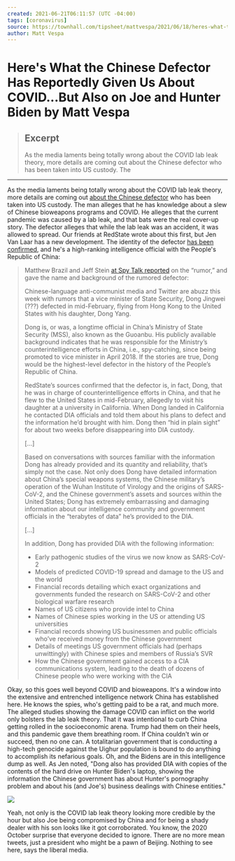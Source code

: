 ```yaml
---
created: 2021-06-21T06:11:57 (UTC -04:00)
tags: [coronavirus]
source: https://townhall.com/tipsheet/mattvespa/2021/06/18/heres-what-the-chinese-defector-has-reportedly-given-us-about-covid-but-also-o-n2591167
author: Matt Vespa
---
```


# Here's What the Chinese Defector Has Reportedly Given Us About COVID...But Also on Joe and Hunter Biden by Matt Vespa

> ## Excerpt
> As the media laments being totally wrong about the COVID lab leak theory, more details are coming out about the Chinese defector who has been taken into US custody. The

---
As the media laments being totally wrong about the COVID lab leak theory, more details are coming out [about the Chinese defector](https://townhall.com/tipsheet/mattvespa/2021/06/04/we-have-another-interesting-wuhan-lab-leak-development-from-a-chinese-detector-n2590502) who has been taken into US custody. The man alleges that he has knowledge about a slew of Chinese bioweapons programs and COVID. He alleges that the current pandemic was caused by a lab leak, and that bats were the real cover-up story. The defector alleges that while the lab leak was an accident, it was allowed to spread. Our friends at RedState wrote about this first, but Jen Van Laar has a new development. The identity of the defector [has been confirmed](https://redstate.com/jenvanlaar/2021/06/17/breaking-chinese-defector-confirmed-as-top-counterintelligence-official-n398374), and he's a high-ranking intelligence official with the People's Republic of China:

> Matthew Brazil and Jeff Stein [at Spy Talk reported](https://www.spytalk.co/p/high-level-chinese-defection-rumored) on the “rumor,” and gave the name and background of the rumored defector:
> 
> Chinese-language anti-communist media and Twitter are abuzz this week with rumors that a vice minister of State Security, Dong Jingwei (???) defected in mid-February, flying from Hong Kong to the United States with his daughter, Dong Yang.
> 
> Dong is, or was, a longtime official in China’s Ministry of State Security (MSS), also known as the Guoanbu. His publicly available background indicates that he was responsible for the Ministry’s counterintelligence efforts in China, i.e., spy-catching, since being promoted to vice minister in April 2018. If the stories are true, Dong would be the highest-level defector in the history of the People’s Republic of China.
> 
> RedState’s sources confirmed that the defector is, in fact, Dong, that he was in charge of counterintelligence efforts in China, and that he flew to the United States in mid-February, allegedly to visit his daughter at a university in California. When Dong landed in California he contacted DIA officials and told them about his plans to defect and the information he’d brought with him. Dong then “hid in plain sight” for about two weeks before disappearing into DIA custody.
> 
> \[…\]
> 
> Based on conversations with sources familiar with the information Dong has already provided and its quantity and reliability, that’s simply not the case. Not only does Dong have detailed information about China’s special weapons systems, the Chinese military’s operation of the Wuhan Institute of Virology and the origins of SARS-CoV-2, and the Chinese government’s assets and sources within the United States; Dong has extremely embarrassing and damaging information about our intelligence community and government officials in the “terabytes of data” he’s provided to the DIA.
> 
> \[…\]
> 
> In addition, Dong has provided DIA with the following information:
> 
> -   Early pathogenic studies of the virus we now know as SARS-CoV-2
> -   Models of predicted COVID-19 spread and damage to the US and the world
> -   Financial records detailing which exact organizations and governments funded the research on SARS-CoV-2 and other biological warfare research
> -   Names of US citizens who provide intel to China
> -   Names of Chinese spies working in the US or attending US universities
> -   Financial records showing US businessmen and public officials who’ve received money from the Chinese government
> -   Details of meetings US government officials had (perhaps unwittingly) with Chinese spies and members of Russia’s SVR
> -   How the Chinese government gained access to a CIA communications system, leading to the death of dozens of Chinese people who were working with the CIA

Okay, so this goes well beyond COVID and bioweapons. It's a window into the extensive and entrenched intelligence network China has established here. He knows the spies, who's getting paid to be a rat, and much more. The alleged studies showing the damage COVID can inflict on the world only bolsters the lab leak theory. That it was intentional to curb China getting rolled in the socioeconomic arena. Trump had them on their heels, and this pandemic gave them breathing room. If China couldn't win or succeed, then no one can. A totalitarian government that is conducting a high-tech genocide against the Uighur population is bound to do anything to accomplish its nefarious goals. Oh, and the Bidens are in this intelligence dump as well. As Jen noted, "Dong also has provided DIA with copies of the contents of the hard drive on Hunter Biden's laptop, showing the information the Chinese government has about Hunter's pornography problem and about his (and Joe's) business dealings with Chinese entities."

[![](https://media.townhall.com/townhall/reu/s124x68/images/2021/171/21a56d67-93f1-4982-a51d-e99b93824773.jpg)](https://townhall.com/tipsheet/rebeccadowns/2021/06/20/another-issue-hitting-virginia-statewide-races-disturbing-parole-findings-n2591267?utm_campaign=inarticle "Another Issue Hitting Virginia Statewide Races: Disturbing Parole Board Corruption - 13")

Yeah, not only is the COVID lab leak theory looking more credible by the hour but also Joe being compromised by China and for being a shady dealer with his son looks like it got corroborated. You know, the 2020 October surprise that everyone decided to ignore. There are no more mean tweets, just a president who might be a pawn of Beijing. Nothing to see here, says the liberal media.
